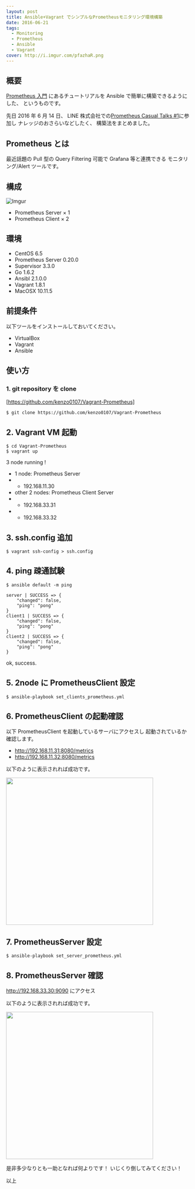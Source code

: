 ```yaml
---
layout: post
title: Ansible+Vagrant でシンプルなPrometheusモニタリング環境構築
date: 2016-06-21
tags:
  - Monitoring
  - Prometheus
  - Ansible
  - Vagrant
cover: http://i.imgur.com/pfazhaR.png
---
```


## 概要

[Prometheus 入門](https://prometheus.io/docs/introduction/getting_started/) にあるチュートリアルを
Ansible で簡単に構築できるようにした、
というものです。

先日 2016 年 6 月 14 日、
LINE 株式会社での[Prometheus Casual Talks #1](http://connpass.com/event/32859/)に参加し
ナレッジのおさらいなどしたく、
構築法をまとめました。

## Prometheus とは

最近話題の Pull 型の Query Filtering 可能で Grafana 等と連携できる モニタリング/Alert ツールです。

## 構成

![Imgur](http://i.imgur.com/pfazhaR.png)

- Prometheus Server × 1
- Prometheus Client × 2

## 環境

- CentOS 6.5
- Prometheus Server 0.20.0
- Supervisor 3.3.0
- Go 1.6.2
- Ansibl 2.1.0.0
- Vagrant 1.8.1
- MacOSX 10.11.5

## 前提条件

以下ツールをインストールしておいてください。

- VirtualBox
- Vagrant
- Ansible

## 使い方

### 1. git repository を clone

[https://github.com/kenzo0107/Vagrant-Prometheus]

```
$ git clone https://github.com/kenzo0107/Vagrant-Prometheus
```

## 2. Vagrant VM 起動

```
$ cd Vagrant-Prometheus
$ vagrant up
```

3 node running !

- 1 node: Prometheus Server
- - 192.168.11.30
- other 2 nodes: Prometheus Client Server
- - 192.168.33.31
- - 192.168.33.32

## 3. ssh.config 追加

```
$ vagrant ssh-config > ssh.config
```

## 4. ping 疎通試験

```
$ ansible default -m ping

server | SUCCESS => {
    "changed": false,
    "ping": "pong"
}
client1 | SUCCESS => {
    "changed": false,
    "ping": "pong"
}
client2 | SUCCESS => {
    "changed": false,
    "ping": "pong"
}
```

ok, success.

## 5. 2node に PrometheusClient 設定

```
$ ansible-playbook set_clients_prometheus.yml
```

## 6. PrometheusClient の起動確認

以下 PrometheusClient を起動しているサーバにアクセスし
起動されているか確認します。

- <http://192.168.11.31:8080/metrics>
- <http://192.168.11.32:8080/metrics>

以下のように表示されれば成功です。

<img src="http://i.imgur.com/igPci2Z.png" width="400px" />

## 7. PrometheusServer 設定

```
$ ansible-playbook set_server_prometheus.yml
```

## 8. PrometheusServer 確認

<http://192.168.33.30:9090> にアクセス

以下のように表示されれば成功です。

<img src="http://i.imgur.com/XDTarz3.png" width="400px" />

是非多少なりとも一助となれば何よりです！
いじくり倒してみてください！

以上
